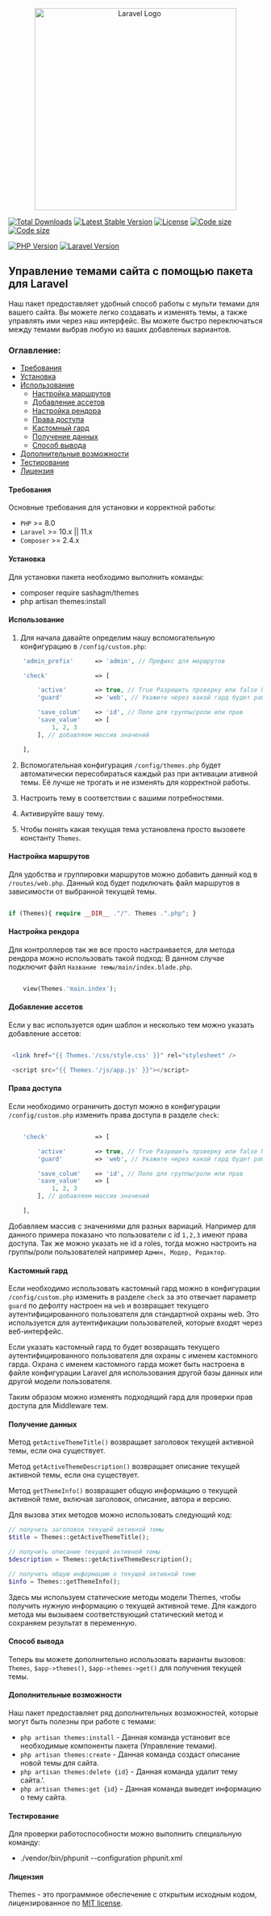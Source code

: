 <p align="center"><a href="https://laravel.com" target="_blank"><img src="https://raw.githubusercontent.com/laravel/art/master/logo-lockup/5%20SVG/2%20CMYK/1%20Full%20Color/laravel-logolockup-cmyk-red.svg" width="400" alt="Laravel Logo"></a></p>

<p align="center">

<a href="https://packagist.org/packages/sashagm/themes"><img src="https://img.shields.io/packagist/dt/sashagm/themes" alt="Total Downloads"></a>
<a href="https://packagist.org/packages/sashagm/themes"><img src="https://img.shields.io/packagist/v/sashagm/themes" alt="Latest Stable Version"></a>
<a href="https://packagist.org/packages/sashagm/themes"><img src="https://img.shields.io/packagist/l/sashagm/themes" alt="License"></a>
<a href="https://packagist.org/packages/sashagm/themes"><img src="https://img.shields.io/github/languages/code-size/sashagm/themes" alt="Code size"></a>
<a href="https://packagist.org/packages/sashagm/themes"><img src="https://img.shields.io/packagist/stars/sashagm/themes" alt="Code size"></a>

[![PHP Version](https://img.shields.io/badge/PHP-%2B8-blue)](https://www.php.net/)
[![Laravel Version](https://img.shields.io/badge/Laravel-%2B10-red)](https://laravel.com/)

</p>

## Управление темами сайта с помощью пакета для Laravel

Наш пакет предоставляет удобный способ работы с мульти темами для вашего сайта. Вы можете легко создавать и изменять темы, а также управлять ими через наш интерфейс. Вы можете быстро переключаться между темами выбрав любую из ваших добавленых вариантов.

### Оглавление:

- [Требования](#требования)
- [Установка](#установка)
- [Использование](#использование)
  - [Настройка маршрутов](#настройка-маршрутов)
  - [Добавление ассетов](#добавление-ассетов)
  - [Настройка рендора](#настройка-рендора)
  - [Права доступа](#права-доступа)
  - [Кастомный гард](#кастомный-гард)
  - [Получение данных](#получение-данных)
  - [Способ вывода](#способ-вывода)
- [Дополнительные возможности](#дополнительные-возможности)
- [Тестирование](#тестирование)
- [Лицензия](#лицензия)

#### Требования

Основные требования для установки и корректной работы:

- `PHP` >= 8.0
- `Laravel` >= 10.x || 11.x
- `Composer` >= 2.4.x

#### Установка

Для установки пакета необходимо выполнить команды:

- composer require sashagm/themes
- php artisan themes:install

#### Использование

1. Для начала давайте определим нашу вспомогательную конфигурацию в `/config/custom.php`:

```php
    'admin_prefix'      => 'admin', // Префикс для маршрутов

    'check'             => [

        'active'        => true, // True Разрешить проверку или false Пропускать проверку
        'guard'         => 'web', // Укажите через какой гард будет работать

        'save_colum'    => 'id', // Поле для группы/роли или прав
        'save_value'    => [
            1, 2, 3
        ], // добавляем массив значений

    ],
```

2. Вспомогательная конфигурация `/config/themes.php` будет автоматически пересобираться каждый раз при активации ативной темы. Её лучше не трогать и не изменять для корректной работы.

3. Настроить тему в соответствии с вашими потребностями.

4. Активируйте вашу тему.

5. Чтобы понять какая текущая тема установлена просто вызовете константу `Themes`.

#### Настройка маршрутов

Для удобства и группировки маршрутов можно добавить данный код в `/routes/web.php`.
Данный код будет подключать файл маршрутов в зависимости от выбранной текущей темы.

```php

if (Themes){ require __DIR__ ."/". Themes .".php"; }

```

#### Настройка рендора

Для контроллеров так же все просто настраивается, для метода рендора можно использовать такой подход:
В данном случае подключит файл `Название темы/main/index.blade.php`.

```php

    view(Themes.'main.index');

```

#### Добавление ассетов

Если у вас используется один шаблон и несколько тем можно указать добавление ассетов:

```php

 <link href="{{ Themes.'/css/style.css' }}" rel="stylesheet" />

 <script src="{{ Themes.'/js/app.js' }}"></script>

```

#### Права доступа

Если необходимо ограничить доступ можно в конфигурации `/config/custom.php` изменить права доступа в разделе `check`:

```php

    'check'             => [

        'active'        => true, // True Разрешить проверку или false Пропускать проверку
        'guard'         => 'web', // Укажите через какой гард будет работать

        'save_colum'    => 'id', // Поле для группы/роли или прав
        'save_value'    => [
            1, 2, 3
        ], // добавляем массив значений

    ],

```

Добавляем массив с значениями для разных вариаций. Например для данного примера показано что пользователи с id `1,2,3` имеют права доступа.
Так же можно указать не id а roles, тогда можно настроить на группы/роли пользователей например `Админ, Модер, Редактор`.

#### Кастомный гард

Если необходимо использовать кастомный гард можно в конфигурации `/config/custom.php` изменить в разделе `check` за это отвечает параметр `guard` по дефолту настроен на `web` и возвращает текущего аутентифицированного пользователя для стандартной охраны web. Это используется для аутентификации пользователей, которые входят через веб-интерфейс.

Если указать кастомный гард то будет возвращать текущего аутентифицированного пользователя для охраны с именем кастомного гарда. Охрана с именем кастомного гарда может быть настроена в файле конфигурации Laravel для использования другой базы данных или другой модели пользователя.

Таким образом можно изменять подходящий гард для проверки прав доступа для Middleware тем.

#### Получение данных

Метод `getActiveThemeTitle()` возвращает заголовок текущей активной темы, если она существует.

Метод `getActiveThemeDescription()` возвращает описание текущей активной темы, если она существует.

Метод `getThemeInfo()` возвращает общую информацию о текущей активной теме, включая заголовок, описание, автора и версию.

Для вызова этих методов можно использовать следующий код:

```php
// получить заголовок текущей активной темы
$title = Themes::getActiveThemeTitle();

// получить описание текущей активной темы
$description = Themes::getActiveThemeDescription();

// получить общую информацию о текущей активной теме
$info = Themes::getThemeInfo();
```

Здесь мы используем статические методы модели Themes, чтобы получить нужную информацию о текущей активной теме. Для каждого метода мы вызываем соответствующий статический метод и сохраняем результат в переменную.

#### Способ вывода

Теперь вы можете дополнительно использовать варианты вызовов: `Themes`, `$app->themes()`, `$app->themes->get()` для получения текущей темы.

#### Дополнительные возможности

Наш пакет предоставляет ряд дополнительных возможностей, которые могут быть полезны при работе с темами:

- `php artisan themes:install` - Данная команда установит все необходимые компоненты пакета (Управление темами).
- `php artisan themes:create` - Данная команда создаст описание новой темы для сайта.
- `php artisan themes:delete {id}` - Данная команда удалит тему сайта.'.
- `php artisan themes:get {id}` - Данная команда выведет информацию о тему сайта.

#### Тестирование

Для проверки работоспособности можно выполнить специальную команду:

- ./vendor/bin/phpunit --configuration phpunit.xml

#### Лицензия

Themes - это программное обеспечение с открытым исходным кодом, лицензированное по [MIT license](LICENSE.md).
